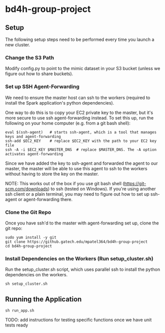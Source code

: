 # bd4h-group-project

## Setup
The following setup steps need to be performed every time you launch a new cluster.

### Change the S3 Path
Modify config.py to point to the mimic dataset in your S3 bucket (unless we figure out how to share buckets). 

### Set up SSH Agent-Forwarding
We need to ensure the master host can ssh to the workers (required to install the Spark 
application's python dependencies). 

One way to do this is to copy your EC2 private key to the master, but it's more secure to use ssh 
agent-forwarding instead. To set this up, run the following on your home computer (e.g. from a git 
bash shell):
```
eval $(ssh-agent)	# starts ssh-agent, which is a tool that manages keys and agent-forwarding
ssh-add $EC2_KEY	# replace $EC2_KEY with the path to your EC2 key file
ssh -A -i $EC2_KEY $MASTER_DNS	# replace $MASTER_DNS. The -A option activates agent-forwarding
```
Since we have added the key to ssh-agent and forwarded the agent to our master, the master will be 
able to use this agent to ssh to the workers without having to store the key on the master. 

NOTE: This works out of the box if you use git bash shell (https://git-scm.com/downloads) to ssh 
(tested on Windows). If you're using another ssh client or a plain terminal, you may need to figure
out how to set up ssh-agent or agent-forwarding there. 

### Clone the Git Repo
Once you have ssh'd to the master with agent-forwarding set up, clone the git repo:
```
sudo yum install -y git
git clone https://github.gatech.edu/mpatel364/bd4h-group-project
cd bd4h-group-project
```

### Install Dependencies on the Workers (Run setup_cluster.sh)
Run the setup_cluster.sh script, which uses parallel ssh to install the python dependencies on the 
workers. 
```
sh setup_cluster.sh
```

## Running the Application
```
sh run_app.sh
```
TODO: add instructions for testing specific functions once we have unit tests ready
